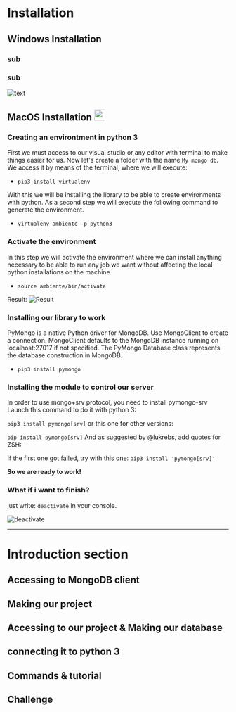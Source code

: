# Installation

## Windows Installation

### sub

### sub

![text](url)

## MacOS Installation <img src="https://upload.wikimedia.org/wikipedia/commons/thumb/a/ab/Icon-Mac.svg/2048px-Icon-Mac.svg.png" width="25" height="25">

### Creating an environtment in python 3

First we must access to our visual studio or any editor with terminal to make things easier for us. Now let's create a folder with the name `My mongo db`. We access it by means of the terminal, where we will execute: 

- `pip3 install virtualenv`

With this we will be installing the library to be able to create environments with python. As a second step we will execute the following command to generate the environment.

- `virtualenv ambiente -p python3`

### Activate the environment

In this step we will activate the environment where we can install anything necessary to be able to run any job we want without affecting the local python installations on the machine.

- `source ambiente/bin/activate`

Result:
![Result](https://snipboard.io/iBmwx0.jpg)

### Installing our library to work

PyMongo is a native Python driver for MongoDB. Use MongoClient to create a connection. MongoClient defaults to the MongoDB instance running on localhost:27017 if not specified. The PyMongo Database class represents the database construction in MongoDB.

- `pip3 install pymongo`

### Installing the module to control our server

In order to use mongo+srv protocol, you need to install pymongo-srv Launch this command to do it with python 3:

`pip3 install pymongo[srv]`
or this one for other versions:

`pip install pymongo[srv]`
And as suggested by @lukrebs, add quotes for ZSH:

If the first one got failed, try with this one:
`pip3 install 'pymongo[srv]'`

<strong>So we are ready to work!</strong>

### What if i want to finish?

just write: `deactivate` in your console.

![deactivate](https://snipboard.io/uzp2iF.jpg)

---

# Introduction section

## Accessing to MongoDB client

## Making our project

## Accessing to our project & Making our database

## connecting it to python 3

## Commands & tutorial

## Challenge


